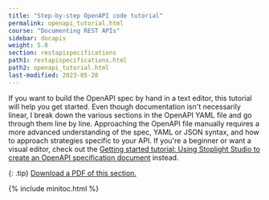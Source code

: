 ```yaml
---
title: "Step-by-step OpenAPI code tutorial"
permalink: openapi_tutorial.html
course: "Documenting REST APIs"
sidebar: docapis
weight: 5.0
section: restapispecifications
path1: restapispecifications.html
path2: openapi_tutorial.html
last-modified: 2023-05-28
---
```


If you want to build the OpenAPI spec by hand in a text editor, this tutorial will help you get started. Even though documentation isn't necessarily linear, I break down the various sections in the OpenAPI YAML file and go through them line by line. Approaching the OpenAPI file manually requires a more advanced understanding of the spec, YAML or JSON syntax, and how to approach strategies specific to your API. If you're a beginner or want a visual editor, check out the [Getting started tutorial: Using Stoplight Studio to create an OpenAPI specification document](https://idratherbewriting.com/learnapidoc/pubapis_openapis_quickstart_stoplight.html) instead.

{: .tip}
<a href="https://s3.us-west-1.wasabisys.com/learnapidoc-outputs/docapis_five.pdf"><i class="fas fa-file-pdf"></i> Download a PDF of this section.</a>

{% include minitoc.html %}
